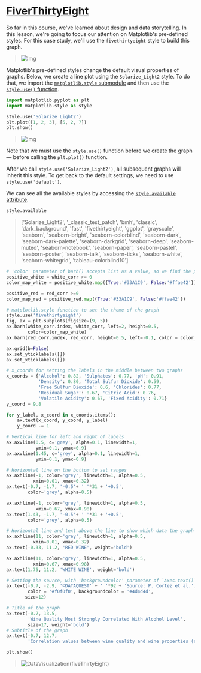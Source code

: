 # [FiverThirtyEight](https://fivethirtyeight.com/)

So far in this course, we've learned about design and data storytelling. In this lesson, we're going to focus our attention on Matplotlib's pre-defined styles. For this case study, we'll use the `fivethirtyeight` style to build this graph.

>  ![img](https://s3.amazonaws.com/dq-content/528/screen1_1.png)

Matplotlib's pre-defined styles change the default visual properties of graphs. Below, we create a line plot using the `Solarize_Light2` style. To do that, we import the [`matplotlib.style` submodule](https://matplotlib.org/api/style_api.html) and then use the [`style.use()` function](https://matplotlib.org/api/style_api.html#matplotlib.style.use).

```python
import matplotlib.pyplot as plt
import matplotlib.style as style

style.use('Solarize_Light2')
plt.plot([1, 2, 3], [5, 2, 7])
plt.show()
```

>  ![img](https://s3.amazonaws.com/dq-content/528/screen1_2.png)

Note that we must use the `style.use()` function before we create the graph — before calling the `plt.plot()` function.

After we call `style.use('Solarize_Light2')`, all subsequent graphs will inherit this style. To get back to the default settings, we need to use `style.use('default')`.

We can see all the available styles by accessing the [`style.available` attribute](https://matplotlib.org/api/style_api.html#matplotlib.style.matplotlib.style.available).

```python
style.available
```

> ['Solarize_Light2',
> '_classic_test_patch',
> 'bmh',
> 'classic',
> 'dark_background',
> 'fast',
> 'fivethirtyeight',
> 'ggplot',
> 'grayscale',
> 'seaborn',
> 'seaborn-bright',
> 'seaborn-colorblind',
> 'seaborn-dark',
> 'seaborn-dark-palette',
> 'seaborn-darkgrid',
> 'seaborn-deep',
> 'seaborn-muted',
> 'seaborn-notebook',
> 'seaborn-paper',
> 'seaborn-pastel',
> 'seaborn-poster',
> 'seaborn-talk',
> 'seaborn-ticks',
> 'seaborn-white',
> 'seaborn-whitegrid',
> 'tableau-colorblind10']



```python
# 'color' parameter of barh() accepts list as a value, so we find the positive values as list of boolean to set color
positive_white = white_corr >= 0
color_map_white = positive_white.map({True:'#33A1C9', False:'#ffae42'})

positive_red = red_corr >=0
color_map_red = positive_red.map({True:'#33A1C9', False:'#ffae42'})

# matplotlib.style function to set the theme of the graph
style.use('fivethirtyeight')
fig, ax = plt.subplots(figsize=(9, 5))
ax.barh(white_corr.index, white_corr, left=2, height=0.5,
        color=color_map_white)
ax.barh(red_corr.index, red_corr, height=0.5, left=-0.1, color = color_map_red)

ax.grid(b=False)
ax.set_yticklabels([])
ax.set_xticklabels([])

# x_coords for setting the labels in the middle between two graphs
x_coords = {'Alcohol': 0.82, 'Sulphates': 0.77, 'pH': 0.91,
            'Density': 0.80, 'Total Sulfur Dioxide': 0.59,
            'Free Sulfur Dioxide': 0.6, 'Chlorides': 0.77,
            'Residual Sugar': 0.67, 'Citric Acid': 0.76,
            'Volatile Acidity': 0.67, 'Fixed Acidity': 0.71}
y_coord = 9.8

for y_label, x_coord in x_coords.items():
    ax.text(x_coord, y_coord, y_label)
    y_coord -= 1

# Vertical line for left and right of labels
ax.axvline(0.5, c='grey', alpha=0.1, linewidth=1,
           ymin=0.1, ymax=0.9)
ax.axvline(1.45, c='grey', alpha=0.1, linewidth=1,
           ymin=0.1, ymax=0.9)

# Horizontal line on the bottom to set ranges
ax.axhline(-1, color='grey', linewidth=1, alpha=0.5,
          xmin=0.01, xmax=0.32)
ax.text(-0.7, -1.7, '-0.5'+ ' '*31 + '+0.5',
        color='grey', alpha=0.5)

ax.axhline(-1, color='grey', linewidth=1, alpha=0.5,
           xmin=0.67, xmax=0.98)
ax.text(1.43, -1.7, '-0.5'+ ' '*31 + '+0.5',
        color='grey', alpha=0.5)

# Horizontal line and text above the line to show which data the graph is displaying
ax.axhline(11, color='grey', linewidth=1, alpha=0.5,
          xmin=0.01, xmax=0.32)
ax.text(-0.33, 11.2, 'RED WINE', weight='bold')

ax.axhline(11, color='grey', linewidth=1, alpha=0.5,
          xmin=0.67, xmax=0.98)
ax.text(1.75, 11.2, 'WHITE WINE', weight='bold')

# Setting the source, with 'backgroundcolor' parameter of `Axes.text()` function
ax.text(-0.7, -2.9, '©DATAQUEST' + ' '*92 + 'Source: P. Cortez et al.',
        color = '#f0f0f0', backgroundcolor = '#4d4d4d',
       size=12)

# Title of the graph
ax.text(-0.7, 13.5,
        'Wine Quality Most Strongly Correlated With Alcohol Level',
        size=17, weight='bold')
# Subtitle of the graph
ax.text(-0.7, 12.7,
        'Correlation values between wine quality and wine properties (alcohol, pH, etc.)')

plt.show()
```

>  ![DataVisualization(fiveThirtyEight)](C:\Users\tjp19\Desktop\Git\ML-Jupyter\StudyNotes\Notes\img\DataVisualization(fiveThirtyEight).png)
